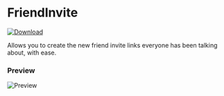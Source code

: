 # FriendInvite
 [![Download][icon]][link] 

Allows you to create the new friend invite links everyone has been talking about, with ease.

### Preview 
![Preview](https://cdn.discordapp.com/attachments/1032748626260275221/1047919063071993926/image.png)

[icon]: https://img.shields.io/badge/Download-Friend%20Invite-brightgreen.svg
[link]: https://github.com/tonumber/FriendInvite/blob/main/FriendInvite.plugin.js
